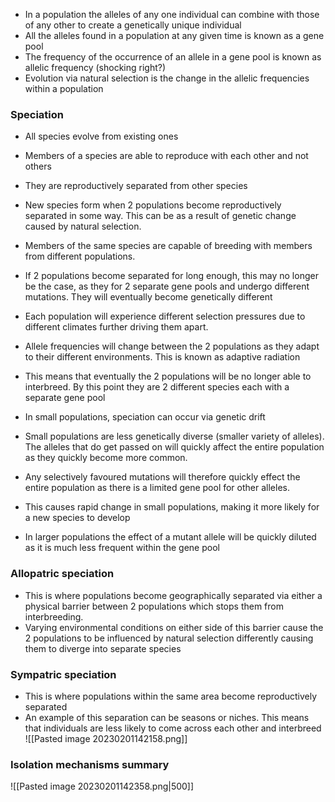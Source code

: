 - In a population the alleles of any one individual can combine with those of any other to create a genetically unique individual
- All the alleles found in a population at any given time is known as a gene pool
- The frequency of the occurrence of an allele in a gene pool is known as allelic frequency (shocking right?)
- Evolution via natural selection is the change in the allelic frequencies within a population

### Speciation
- All species evolve from existing ones
- Members of a species are able to reproduce with each other and not others
- They are reproductively separated from other species

- New species form when 2 populations become reproductively separated in some way. This can be as a result of genetic change caused by natural selection.
- Members of the same species are capable of breeding with members from different populations.
- If 2 populations become separated for long enough, this may no longer be the case, as they for 2 separate gene pools and undergo different mutations. They will eventually become genetically different
- Each population will experience different selection pressures due to different climates further driving them apart.
- Allele frequencies will change between the 2 populations as they adapt to their different environments. This is known as adaptive radiation
- This means that eventually the 2 populations will be no longer able to interbreed. By this point they are 2 different species each with a separate gene pool

- In small populations, speciation can occur via genetic drift
- Small populations are less genetically diverse (smaller variety of alleles). The alleles that do get passed on will quickly affect the entire population as they quickly become more common.
- Any selectively favoured mutations will therefore quickly effect the entire population as there is a limited gene pool for other alleles.
- This causes rapid change in small populations, making it more likely for a new species to develop
- In larger populations the effect of a mutant allele will be quickly diluted as it is much less frequent within the gene pool

### Allopatric speciation
- This is where populations become geographically separated via either a physical barrier between 2 populations which stops them from interbreeding.
- Varying environmental conditions on either side of this barrier cause the 2 populations to be influenced by natural selection differently causing them to diverge into separate species

### Sympatric speciation
- This is where populations within the same area become reproductively separated
- An example of this separation can be seasons or niches. This means that individuals are less likely to come across each other and interbreed
![[Pasted image 20230201142158.png]]

### Isolation mechanisms summary
![[Pasted image 20230201142358.png|500]]